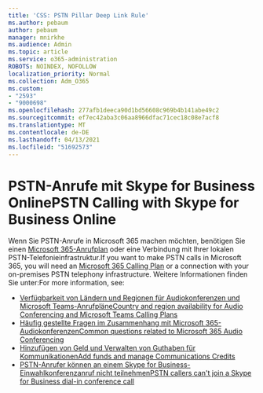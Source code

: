 ```yaml
---
title: 'CSS: PSTN Pillar Deep Link Rule'
ms.author: pebaum
author: pebaum
manager: mnirkhe
ms.audience: Admin
ms.topic: article
ms.service: o365-administration
ROBOTS: NOINDEX, NOFOLLOW
localization_priority: Normal
ms.collection: Adm_O365
ms.custom:
- "2593"
- "9000698"
ms.openlocfilehash: 277afb1deeca90d1bd56608c969b4b141abe49c2
ms.sourcegitcommit: ef7ec42aba3c06aa8966dfac71cec18c08e7acf8
ms.translationtype: MT
ms.contentlocale: de-DE
ms.lasthandoff: 04/13/2021
ms.locfileid: "51692573"
---
```

# <a name="pstn-calling-with-skype-for-business-online"></a><span data-ttu-id="70b3b-102">PSTN-Anrufe mit Skype for Business Online</span><span class="sxs-lookup"><span data-stu-id="70b3b-102">PSTN Calling with Skype for Business Online</span></span>

<span data-ttu-id="70b3b-103">Wenn Sie PSTN-Anrufe in Microsoft 365 machen möchten, benötigen Sie einen [Microsoft 365-Anrufplan](https://docs.microsoft.com/microsoftteams/what-is-phone-system-in-office-365#more-about-calling-plans) oder eine Verbindung mit Ihrer lokalen PSTN-Telefonieinfrastruktur.</span><span class="sxs-lookup"><span data-stu-id="70b3b-103">If you want to make PSTN calls in Microsoft 365, you will need an [Microsoft 365 Calling Plan](https://docs.microsoft.com/microsoftteams/what-is-phone-system-in-office-365#more-about-calling-plans) or a connection with your on-premises PSTN telephony infrastructure.</span></span> <span data-ttu-id="70b3b-104">Weitere Informationen finden Sie unter:</span><span class="sxs-lookup"><span data-stu-id="70b3b-104">For more information, see:</span></span>

- [<span data-ttu-id="70b3b-105">Verfügbarkeit von Ländern und Regionen für Audiokonferenzen und Microsoft Teams-Anrufpläne</span><span class="sxs-lookup"><span data-stu-id="70b3b-105">Country and region availability for Audio Conferencing and Microsoft Teams Calling Plans</span></span>](https://docs.microsoft.com/microsoftteams/country-and-region-availability-for-audio-conferencing-and-calling-plans/country-and-region-availability-for-audio-conferencing-and-calling-plans)
- [<span data-ttu-id="70b3b-106">Häufig gestellte Fragen im Zusammenhang mit Microsoft 365-Audiokonferenzen</span><span class="sxs-lookup"><span data-stu-id="70b3b-106">Common questions related to Microsoft 365 Audio Conferencing</span></span>](https://docs.microsoft.com/microsoftteams/audio-conferencing-common-questions)
- [<span data-ttu-id="70b3b-107">Hinzufügen von Geld und Verwalten von Guthaben für Kommunikationen</span><span class="sxs-lookup"><span data-stu-id="70b3b-107">Add funds and manage Communications Credits</span></span>](https://docs.microsoft.com/microsoftteams/add-funds-and-manage-communications-credits)
- [<span data-ttu-id="70b3b-108">PSTN-Anrufer können an einem Skype for Business-Einwahlkonferenzanruf nicht teilnehmen</span><span class="sxs-lookup"><span data-stu-id="70b3b-108">PSTN callers can't join a Skype for Business dial-in conference call</span></span>](https://docs.microsoft.com/SkypeForBusiness/troubleshoot/online-conferencing/pstn-callers-cant-join-dial-in-call)
